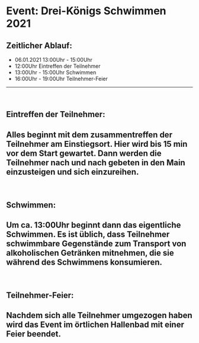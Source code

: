 # Event: Drei-Königs Schwimmen 2021

## **Zeitlicher Ablauf:**<br/>


  - 06.01.2021 13:00Uhr - 15:00Uhr
  - 12:00Uhr Eintreffen der Teilnehmer
  - 13:00Uhr - 15:00Uhr Schwimmen
  - 16:00Uhr - 19:00Uhr Teilnehmer-Feier
---
<br/>


## **Eintreffen der Teilnehmer:**<br/>

Alles beginnt mit dem zusammentreffen der Teilnehmer am Einstiegsort. Hier wird bis 15 min vor dem Start gewartet. Dann werden die Teilnehmer nach und nach gebeten in den Main einzusteigen und sich einzureihen.
---
<br/>

## **Schwimmen:**<br/>

Um ca. 13:00Uhr beginnt dann das eigentliche Schwimmen. Es ist üblich, dass Teilnehmer schwimmbare Gegenstände zum Transport von alkoholischen Getränken mitnehmen, die sie während des Schwimmens konsumieren. 
---
<br/>

## **Teilnehmer-Feier:**<br/>

Nachdem sich alle Teilnehmer umgezogen haben wird das Event im örtlichen Hallenbad mit einer Feier beendet.
---
<br/>